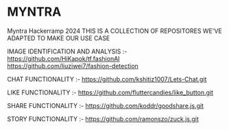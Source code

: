 # MYNTRA
Myntra Hackerramp 2024
THIS IS A COLLECTION OF REPOSITORES WE'VE ADAPTED TO MAKE OUR USE CASE

IMAGE IDENTIFICATION AND ANALYSIS :-
https://github.com/HiKapok/tf.fashionAI
https://github.com/liuziwei7/fashion-detection

CHAT FUNCTIONALITY :-
https://github.com/kshitiz1007/Lets-Chat.git

LIKE FUNCTIONALITY :-
https://github.com/fluttercandies/like_button.git

SHARE FUNCTIONALITY :-
https://github.com/koddr/goodshare.js.git

STORY FUNCTIONALITY :-
https://github.com/ramonszo/zuck.js.git
